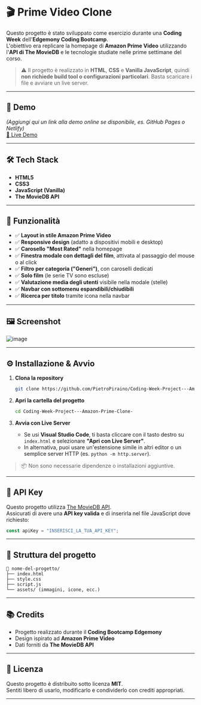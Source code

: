 # 🎬 Prime Video Clone

Questo progetto è stato sviluppato come esercizio durante una **Coding Week** dell'**Edgemony Coding Bootcamp**.  
L'obiettivo era replicare la homepage di **Amazon Prime Video** utilizzando l'**API di The MovieDB** e le tecnologie studiate nelle prime settimane del corso.

> ⚠️ Il progetto è realizzato in **HTML**, **CSS** e **Vanilla JavaScript**, quindi **non richiede build tool o configurazioni particolari**. Basta scaricare i file e avviare un live server.

---

## 🚀 Demo

*(Aggiungi qui un link alla demo online se disponibile, es. GitHub Pages o Netlify)*  
[🔗 Live Demo](#)

---

## 🛠️ Tech Stack

- **HTML5**
- **CSS3**
- **JavaScript (Vanilla)**
- **The MovieDB API**

---

## 🧩 Funzionalità

- ✅ **Layout in stile Amazon Prime Video**
- ✅ **Responsive design** (adatto a dispositivi mobili e desktop)
- ✅ **Carosello "Most Rated"** nella homepage
- ✅ **Finestra modale con dettagli del film**, attivata al passaggio del mouse o al click
- ✅ **Filtro per categoria ("Generi")**, con caroselli dedicati
- ✅ **Solo film** (le serie TV sono escluse)
- ✅ **Valutazione media degli utenti** visibile nella modale (stelle)
- ✅ **Navbar con sottomenu espandibili/chiudibili**
- ✅ **Ricerca per titolo** tramite icona nella navbar

---

## 🖼️ Screenshot

![image](https://github.com/user-attachments/assets/5411fd77-f7df-40b7-9a4c-4da5c7093862)


---

## ⚙️ Installazione & Avvio

1. **Clona la repository**
   ```bash
   git clone https://github.com/PietroPiraino/Coding-Week-Project---Amazon-Prime-Clone-.git
   ```

2. **Apri la cartella del progetto**
   ```bash
   cd Coding-Week-Project---Amazon-Prime-Clone-
   ```

3. **Avvia con Live Server**
   - Se usi **Visual Studio Code**, ti basta cliccare con il tasto destro su `index.html` e selezionare **"Apri con Live Server"**.
   - In alternativa, puoi usare un'estensione simile in altri editor o un semplice server HTTP (es. `python -m http.server`).

> 📦 Non sono necessarie dipendenze o installazioni aggiuntive.

---

## 🔑 API Key

Questo progetto utilizza [The MovieDB API](https://www.themoviedb.org/documentation/api).  
Assicurati di avere una **API key valida** e di inserirla nel file JavaScript dove richiesto:

```javascript
const apiKey = "INSERISCI_LA_TUA_API_KEY";
```

---

## 📁 Struttura del progetto

```
📁 nome-del-progetto/
├── index.html
├── style.css
├── script.js
└── assets/ (immagini, icone, ecc.)
```

---

## 📚 Credits

- Progetto realizzato durante il **Coding Bootcamp Edgemony**
- Design ispirato ad **Amazon Prime Video**
- Dati forniti da **The MovieDB API**

---

## 📄 Licenza

Questo progetto è distribuito sotto licenza **MIT**.  
Sentiti libero di usarlo, modificarlo e condividerlo con crediti appropriati.

---


